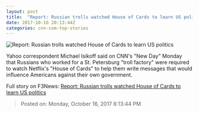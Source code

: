 ```yaml
---
layout: post
title:  "Report: Russian trolls watched House of Cards to learn US politics"
date: 2017-10-16 20:13:44Z
categories: cnn-com-top-stories
---
```


![Report: Russian trolls watched House of Cards to learn US politics](http://cdn.cnn.com/cnnnext/dam/assets/170509122740-house-of-cards-season-5-photo-netflix-super-tease.jpg)

Yahoo correspondent Michael Isikoff said on CNN's "New Day" Monday that Russians who worked for a St. Petersburg "troll factory" were required to watch Netflix's "House of Cards" to help them write messages that would influence Americans against their own government.


Full story on F3News: [Report: Russian trolls watched House of Cards to learn US politics](http://www.f3nws.com/n/B2XfyG)

> Posted on: Monday, October 16, 2017 8:13:44 PM
